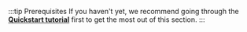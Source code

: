 :::tip Prerequisites
If you haven't yet, we recommend going through the [**Quickstart tutorial**](/docs/weaviate/quickstart) first to get the most out of this section.
:::
